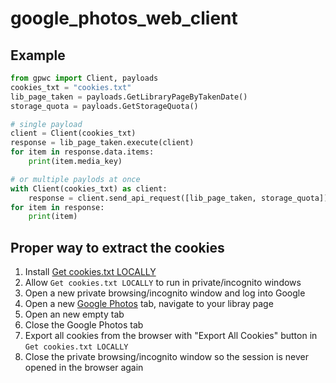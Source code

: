 # google_photos_web_client

## Example

```python
from gpwc import Client, payloads
cookies_txt = "cookies.txt"
lib_page_taken = payloads.GetLibraryPageByTakenDate()
storage_quota = payloads.GetStorageQuota()

# single payload
client = Client(cookies_txt)
response = lib_page_taken.execute(client)
for item in response.data.items:
    print(item.media_key)

# or multiple paylods at once
with Client(cookies_txt) as client:
    response = client.send_api_request([lib_page_taken, storage_quota])
for item in response:
    print(item)
```

## Proper way to extract the cookies

1. Install [Get cookies.txt LOCALLY](https://chromewebstore.google.com/detail/Get%20cookies.txt%20LOCALLY/cclelndahbckbenkjhflpdbgdldlbecc)
2. Allow `Get cookies.txt LOCALLY` to run in private/incognito windows
3. Open a new private browsing/incognito window and log into Google
4. Open a new [Google Photos](https://photos.google.com/) tab, navigate to your libray page
5. Open an new empty tab
6. Close the Google Photos tab
7. Export all cookies from the browser with "Export All Cookies" button in `Get cookies.txt LOCALLY`
8. Close the private browsing/incognito window so the session is never opened in the browser again
